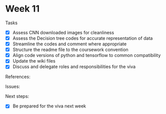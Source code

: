 # Week 11

Tasks
- [X] Assess CNN downloaded images for cleanliness
- [X] Assess the Decision tree codes for accurate representation of data
- [X] Streamline the codes and comment where appropriate
- [X] Structure the readme file to the coursework convention
- [X] Align code versions of python and tensorflow to common compatibility
- [X] Update the wiki files
- [X] Discuss and delegate roles and responsibilities for the viva

References:


Issues:


Next steps:
- [X] Be prepared for the viva next week
